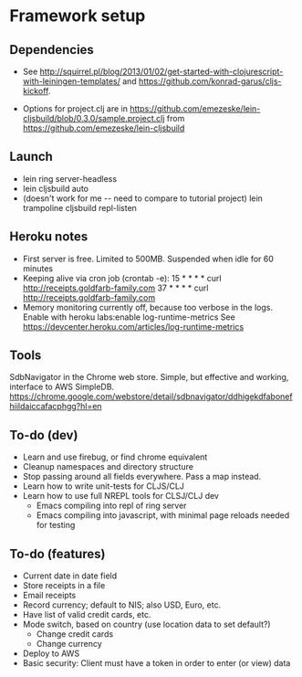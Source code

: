 Framework setup
===============

Dependencies
------------

- See http://squirrel.pl/blog/2013/01/02/get-started-with-clojurescript-with-leiningen-templates/
  and https://github.com/konrad-garus/cljs-kickoff.

- Options for project.clj are in
  https://github.com/emezeske/lein-cljsbuild/blob/0.3.0/sample.project.clj from
  https://github.com/emezeske/lein-cljsbuild

Launch
------

- lein ring server-headless
- lein cljsbuild auto
- (doesn't work for me -- need to compare to tutorial project) lein trampoline cljsbuild repl-listen

Heroku notes
------------
- First server is free. Limited to 500MB. Suspended when idle for 60 minutes
- Keeping alive via cron job (crontab -e):
    15 * * * * curl http://receipts.goldfarb-family.com
    37 * * * * curl http://receipts.goldfarb-family.com
- Memory monitoring currently off, because too verbose in the logs. Enable with
  heroku labs:enable log-runtime-metrics
  See https://devcenter.heroku.com/articles/log-runtime-metrics


Tools
-----
SdbNavigator in the Chrome web store. Simple, but effective and
working, interface to AWS SimpleDB.
https://chrome.google.com/webstore/detail/sdbnavigator/ddhigekdfabonefhiildaiccafacphgg?hl=en 

To-do (dev)
-----------
- Learn and use firebug, or find chrome equivalent
- Cleanup namespaces and directory structure
- Stop passing around all fields everywhere. Pass a map instead.
- Learn how to write unit-tests for CLJS/CLJ
- Learn how to use full NREPL tools for CLSJ/CLJ dev
  - Emacs compiling into repl of ring server
  - Emacs compiling into javascript, with minimal page reloads needed for testing


To-do (features)
----------------
- Current date in date field
- Store receipts in a file
- Email receipts
- Record currency; default to NIS; also USD, Euro, etc.
- Have list of valid credit cards, etc.
- Mode switch, based on country (use location data to set default?)
  - Change credit cards
  - Change currency
- Deploy to AWS
- Basic security: Client must have a token in order to enter (or view) data

